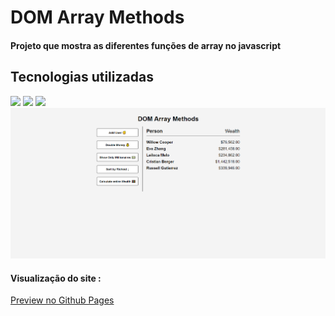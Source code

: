<h1>DOM Array Methods</h1>
<h4>Projeto que mostra as diferentes funções de array no javascript</h4>
<h2>Tecnologias utilizadas</h2>
<div style="display: inline_block">
  <img  src="https://img.shields.io/badge/HTML5-E34F26?style=for-the-badge&logo=html5&logoColor=white">
  <img src="https://img.shields.io/badge/CSS3-1572B6?style=for-the-badge&logo=css3&logoColor=white">
  <img src="https://img.shields.io/badge/JavaScript-F7DF1E?style=for-the-badge&logo=javascript&logoColor=black">
</div>
<img margin-bottom="20px" src="assets/images/readme.PNG"">
<h4  style="display: inline_block">Visualização do site :</h4><a style="display: inline_block" target="blank" href="https://joao5142.github.io/vanillawebprojects/rateCalculator/">Preview no Github Pages</a>
